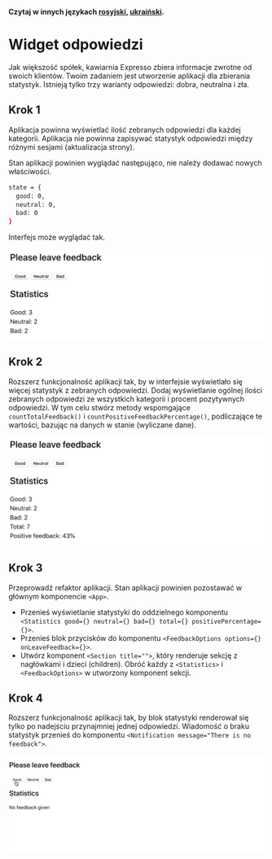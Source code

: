 **Czytaj w innych językach [rosyjski](README.md), [ukraiński](README.ua.md).**

# Widget odpowiedzi

Jak większość spółek, kawiarnia Expresso zbiera informacje zwrotne od swoich klientów. Twoim zadaniem jest utworzenie aplikacji dla zbierania statystyk. Istnieją tylko trzy warianty odpowiedzi: dobra, neutralna i zła.

## Krok 1

Aplikacja powinna wyświetlać ilość zebranych odpowiedzi dla każdej kategorii. Aplikacja nie powinna zapisywać statystyk odpowiedzi między różnymi sesjami (aktualizacja strony).

Stan aplikacji powinien wyglądać następująco, nie należy dodawać nowych właściwości.

```bash
state = {
  good: 0,
  neutral: 0,
  bad: 0
}
```

Interfejs może wyglądać tak.

![preview](./mockup/step-1.png)

## Krok 2

Rozszerz funkcjonalność aplikacji tak, by w interfejsie wyświetlało się więcej statystyk z zebranych odpowiedzi. Dodaj wyświetlanie ogólnej ilości zebranych odpowiedzi ze wszystkich kategorii i procent pozytywnych odpowiedzi. W tym celu stwórz metody wspomgające `countTotalFeedback()` i `countPositiveFeedbackPercentage()`, podliczające te wartości, bazując na danych w stanie (wyliczane dane).

![preview](./mockup/step-2.png)

## Krok 3

Przeprowadź refaktor aplikacji. Stan aplikacji powinien pozostawać w głównym komponencie `<App>`.

- Przenieś wyświetlanie statystyki do oddzielnego komponentu
  `<Statistics good={} neutral={} bad={} total={} positivePercentage={}>`.
- Przenieś blok przycisków do komponentu
  `<FeedbackOptions options={} onLeaveFeedback={}>`.
- Utwórz komponent `<Section title="">`, który renderuje sekcję z nagłówkami i dzieci (children). Obróć każdy z `<Statistics>` i `<FeedbackOptions>` w utworzony komponent sekcji.

## Krok 4

Rozszerz funkcjonalność aplikacji tak, by blok statystyki renderował się tylko po nadejściu przynajmniej jednej odpowiedzi. Wiadomość o braku statystyk przenieś do komponentu `<Notification message="There is no feedback">`.

![preview](./mockup/preview.gif)
